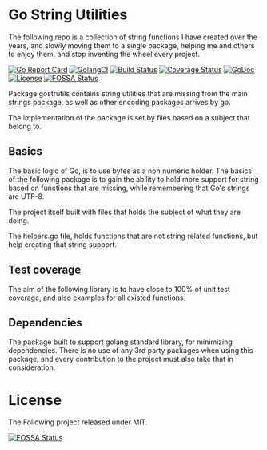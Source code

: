 # Go String Utilities

The following repo is a collection of string functions I have created over the
years, and slowly moving them to a single package, helping me and others to enjoy
them, and stop inventing the wheel every project.

[![Go Report Card](https://goreportcard.com/badge/github.com/ik5/gostrutils)](https://goreportcard.com/report/github.com/ik5/gostrutils)
[![GolangCI](https://golangci.com/badges/github.com/ik5/gostrutils.svg)](https://golangci.com/r/github.com/ik5/gostrutils)
[![Build Status](https://travis-ci.org/ik5/gostrutils.svg?branch=master)](https://travis-ci.org/ik5/gostrutils)
[![Coverage Status](https://coveralls.io/repos/github/ik5/gostrutils/badge.svg?branch=master)](https://coveralls.io/github/ik5/gostrutils?branch=master)
[![GoDoc](https://godoc.org/github.com/ik5/gostrutils?status.svg)](https://godoc.org/github.com/ik5/gostrutils)
[![License](https://img.shields.io/badge/license-MIT-green.svg)](https://opensource.org/licenses/MIT)
[![FOSSA Status](https://app.fossa.io/api/projects/git%2Bgithub.com%2Fik5%2Fgostrutils.svg?type=shield)](https://app.fossa.io/projects/git%2Bgithub.com%2Fik5%2Fgostrutils?ref=badge_shield)


Package gostrutils contains string utilities that are missing from the main
strings package, as well as other encoding packages arrives by go.

The implementation of the package is set by files based on a subject that belong
to.


## Basics

The basic logic of Go, is to use bytes as a non numeric holder.
The basics of the following package is to gain the ability to hold more support
for string based on functions that are missing, while remembering that Go's strings
are UTF-8.

The project itself built with files that holds the subject of what they are doing.

The helpers.go file, holds functions that are not string related functions, but
help creating that string support.

## Test coverage

The aim of the following library is to have close to 100% of unit test coverage,
and also examples for all existed functions.


## Dependencies

The package built to support golang standard library, for minimizing dependencies.
There is no use of any 3rd party packages when using this package, and every
contribution to the project must also take that in consideration.

# License

The Following project released under MIT.


[![FOSSA Status](https://app.fossa.io/api/projects/git%2Bgithub.com%2Fik5%2Fgostrutils.svg?type=large)](https://app.fossa.io/projects/git%2Bgithub.com%2Fik5%2Fgostrutils?ref=badge_large)